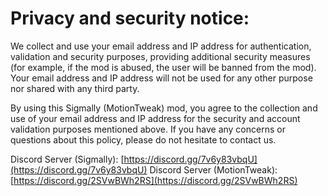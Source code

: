 # Privacy and security notice:

We collect and use your email address and IP address for authentication, validation and security purposes, providing additional security measures (for example, if the mod is abused, the user will be banned from the mod). Your email address and IP address will not be used for any other purpose nor shared with any third party.

By using this Sigmally (MotionTweak) mod, you agree to the collection and use of your email address and IP address for the security and account validation purposes mentioned above. If you have any concerns or questions about this policy, please do not hesitate to contact us.

Discord Server (Sigmally): [https://discord.gg/7v6y83vbqU](https://discord.gg/7v6y83vbqU)
Discord Server (MotionTweak): [https://discord.gg/2SVwBWh2RS](https://discord.gg/2SVwBWh2RS)

